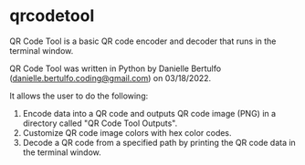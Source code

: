 # qrcodetool
QR Code Tool is a basic QR code encoder and decoder that runs in the terminal window.

QR Code Tool was written in Python by Danielle Bertulfo (danielle.bertulfo.coding@gmail.com) on 03/18/2022.

It allows the user to do the following:
1. Encode data into a QR code and outputs QR code image (PNG) in a directory called "QR Code Tool Outputs".
2. Customize QR code image colors with hex color codes.
3. Decode a QR code from a specified path by printing the QR code data in the terminal window.
